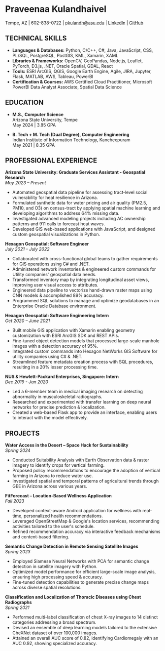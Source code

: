 # Praveenaa Kulandhaivel  
Tempe, AZ | 602-838-0722 | pkulandh@asu.edu | [LinkedIn](https://www.linkedin.com/in/praveenaa-kulandhaivel/) | [GitHub](https://github.com/praveenaak)

## TECHNICAL SKILLS
- **Languages & Databases:** Python, C/C++, C#, Java, JavaScript, CSS, PL/SQL, PostgreSQL, PostGIS, KML, Xamarin, XAML 
- **Libraries & Frameworks:** OpenCV, GeoPandas, Node.js, Leaflet, PyTorch, D3.js, .NET, Oracle Spatial, GDAL, React 
- **Tools:** ESRI ArcGIS, QGIS, Google Earth Engine, Agile, JIRA, Jupyter, Flask, MATLAB, AWS, Tableau, PowerBI 
- **Certification & Courses:** AWS Certified Cloud Practitioner, Microsoft PowerBI Data Analyst Associate, Spatial Data Science 

## EDUCATION
- **M.S., Computer Science**  
  Arizona State University, Tempe  
  May 2024 | 3.85 GPA 

- **B. Tech + M. Tech (Dual Degree), Computer Engineering**  
  Indian Institute of Information Technology, Kancheepuram  
  May 2021 | 8.35 GPA  

## PROFESSIONAL EXPERIENCE
**Arizona State University: Graduate Services Assistant - Geospatial Research**  
*May 2023 – Present*
- Automated geospatial data pipeline for assessing tract-level social vulnerability for heat resilience in Arizona.
- Formulated synthetic data for water pricing and air quality (PM2.5, PM10, and O3) on census-tract by applying spatial machine learning and developing algorithms to address 64% missing data.
- Investigated advanced modeling projects including AC ownership patterns and 911 calls to forecast heat waves.
- Developed GIS web-based applications with JavaScript, and designed custom geospatial visualizations in Python.

**Hexagon Geospatial: Software Engineer**  
*July 2021 – July 2022*
- Collaborated with cross-functional global teams to gather requirements for GIS operations using C# and .NET.
- Administered network inventories & engineered custom commands for Utility companies' geospatial data needs.
- Transformed inventory map by integrating longitudinal asset views, improving user visual access to attributes.
- Engineered data pipeline to vectorize hand-drawn raster maps using CNN models & accomplished 89% accuracy.
- Programmed SQL solutions to manage and optimize geodatabases in an Enterprise Oracle Database environment.

**Hexagon Geospatial: Software Engineering Intern**  
*Oct 2020 – June 2021*
- Built mobile GIS application with Xamarin enabling geometry customization with ESRI ArcGIS SDK and REST APIs.
- Fine-tuned object detection models that processed large-scale manhole images with a detection accuracy of 95%.
- Integrated custom commands into Hexagon NetWorks GIS Software for utility companies using C# & .NET.
- Streamlined feature metadata creation process with SQL procedures, resulting in a 20% lesser processing time.

**NUS & Hewlett-Packard Enterprises, Singapore: Intern**  
*Dec 2019 - Jan 2020*
- Led a 6-member team in medical imaging research on detecting abnormality in musculoskeletal radiographs.
- Researched and experimented with transfer learning on deep neural networks for precise prediction & localization.
- Created a web-based Flask app to provide an interface, enabling users to interact with the model effectively.

## PROJECTS
**Water Access in the Desert – Space Hack for Sustainability**  
*Spring 2024*
- Conducted Suitability Analysis with Earth Observation data & raster imagery to identify crops for vertical farming.
- Proposed policy recommendations to encourage the adoption of vertical farming in Arizona to reduce water use.
- Investigated spatial and temporal patterns of agricultural trends through GEE in Arizona across various years.

**FitForecast – Location-Based Wellness Application**  
*Fall 2023*
- Developed context-aware Android application for wellness with real-time, personalized health recommendations.
- Leveraged OpenStreetMap & Google's location services, recommending activities tailored to the user's schedule.
- Refined recommendation accuracy via interactive feedback mechanisms and content-based filtering.

**Semantic Change Detection in Remote Sensing Satellite Images**  
*Spring 2023*
- Employed Siamese Neural Networks with PCA for semantic change detection in satellite imagery with Python.
- Optimized model performance for efficient large-scale image analysis, ensuring high processing speed & accuracy.
- Fine-tuned detection capabilities to generate precise change maps across diverse spatial resolutions.

**Classification and Localization of Thoracic Diseases using Chest Radiographs**  
*Spring 2021*
- Performed multi-label classification of chest X-ray images to 14 distinct categories addressing a broad spectrum.
- Devised an ensemble of deep learning models tailored to the extensive CheXNet dataset of over 100,000 images.
- Attained an overall AUC score of 0.82, identifying Cardiomegaly with an AUC 0.92, showing specialized accuracy.
